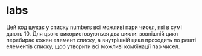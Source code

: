 # labs
Цей код шукає у списку numbers всі можливі пари чисел, які в сумі дають 10. Для цього використовуються два цикли: зовнішній цикл перебирає кожен елемент списку, а внутрішній цикл проходить по решті елементів списку, щоб утворити всі можливі комбінації пар чисел.
